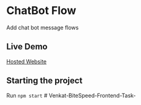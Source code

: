 # ChatBot Flow

Add chat bot message flows

## Live Demo

[Hosted Website](https://master--thriving-bavarois-bfacdd.netlify.app/)

## Starting the project

Run `npm start`
#   V e n k a t - B i t e S p e e d - F r o n t e n d - T a s k -  
 